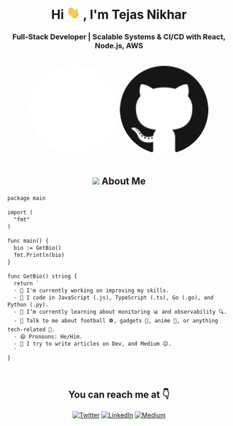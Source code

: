 <h1 align="center">
  Hi
  <img src="https://raw.githubusercontent.com/ABSphreak/ABSphreak/master/gifs/Hi.gif" width="30px">
  , I'm Tejas Nikhar
</h1>

<h3 align="center">
  Full-Stack Developer | Scalable Systems & CI/CD with React, Node.js, AWS
</h3>

<br>

<div align="center" >
  <img alt="GIF"  height="200px" src="./assets/GitHub-Mark-Light-120px-plus.png#gh-dark-mode-only" style="border-radius:50%" />
  <img alt="GIF"  height="200px" src="./assets/GitHub-Mark-120px-plus.png#gh-light-mode-only" style="border-radius:50%" />
</div>

<br>

<h2 align="center"><img src="https://media.giphy.com/media/WUlplcMpOCEmTGBtBW/giphy.gif" width="30"> About Me</h2>

```golang
package main

import (
  "fmt"
)

func main() {
  bio := GetBio()
  fmt.Println(bio)
}

func GetBio() string {
  return `
  - 🏦 I'm currently working on improving my skills.
  - 🤔 I code in JavaScript (.js), TypeScript (.ts), Go (.go), and Python (.py).
  - 🌱 I’m currently learning about monitoring 📊 and observability 🔍.
  - 💬 Talk to me about football ⚽, gadgets 📱, anime 🎥, or anything tech-related 🤩.
  - 😄 Pronouns: He/Him.
  - 📝 I try to write articles on Dev, and Medium 😉.
  `
}
```

<br>

<h2 align="center"> You can reach me at 👇</h2>

<div align="center">

[![Twitter](https://img.shields.io/badge/-Twitter-000000?style=for-the-badge&logo=x&logoColor=white)](https://x.com/tejastn10)
[![LinkedIn](https://img.shields.io/badge/-LinkedIn-0A66C2?style=for-the-badge&logo=linkedin&logoColor=white)](https://www.linkedin.com/in/tejastn10/)
[![Medium](https://img.shields.io/badge/-Medium-12100E?style=for-the-badge&logo=medium&logoColor=white)](https://tejastn10.medium.com/)

</div>

